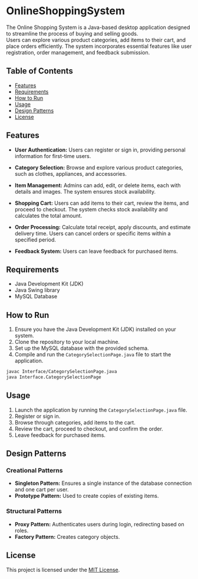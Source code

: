 # OnlineShoppingSystem

The Online Shopping System is a Java-based desktop application designed to streamline the process of buying and selling goods. <br> Users can explore various product categories, add items to their cart, and place orders efficiently. The system incorporates essential features like user registration, order management, and feedback submission.

## Table of Contents

- [Features](#features)
- [Requirements](#requirements)
- [How to Run](#how-to-run)
- [Usage](#usage)
- [Design Patterns](#design-patterns)
- [License](#license)

## Features

- **User Authentication:** Users can register or sign in, providing personal information for first-time users.

- **Category Selection:** Browse and explore various product categories, such as clothes, appliances, and accessories.

- **Item Management:** Admins can add, edit, or delete items, each with details and images. The system ensures stock availability.

- **Shopping Cart:** Users can add items to their cart, review the items, and proceed to checkout. The system checks stock availability and calculates the total amount.

- **Order Processing:** Calculate total receipt, apply discounts, and estimate delivery time. Users can cancel orders or specific items within a specified period.

- **Feedback System:** Users can leave feedback for purchased items.

## Requirements

- Java Development Kit (JDK)
- Java Swing library
- MySQL Database

## How to Run

1. Ensure you have the Java Development Kit (JDK) installed on your system.
2. Clone the repository to your local machine.
3. Set up the MySQL database with the provided schema.
4. Compile and run the `CategorySelectionPage.java` file to start the application.

```bash
javac Interface/CategorySelectionPage.java
java Interface.CategorySelectionPage
```

## Usage

1. Launch the application by running the `CategorySelectionPage.java` file.
2. Register or sign in.
3. Browse through categories, add items to the cart.
4. Review the cart, proceed to checkout, and confirm the order.
5. Leave feedback for purchased items.

## Design Patterns

### Creational Patterns

- **Singleton Pattern:** Ensures a single instance of the database connection and one cart per user.
- **Prototype Pattern:** Used to create copies of existing items.

### Structural Patterns

- **Proxy Pattern:** Authenticates users during login, redirecting based on roles.
- **Factory Pattern:** Creates category objects.

## License

This project is licensed under the [MIT License](LICENSE).
